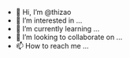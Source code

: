 - 👋 Hi, I’m @thizao
- 👀 I’m interested in ...
- 🌱 I’m currently learning ...
- 💞️ I’m looking to collaborate on ...
- 📫 How to reach me ...

<!---
thizao/thizao is a ✨ special ✨ repository because its `README.md` (this file) appears on your GitHub profile.
You can click the Preview link to take a look at your changes.
--->
